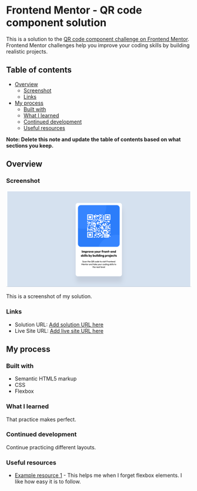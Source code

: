 # Frontend Mentor - QR code component solution

This is a solution to the [QR code component challenge on Frontend Mentor](https://www.frontendmentor.io/challenges/qr-code-component-iux_sIO_H). Frontend Mentor challenges help you improve your coding skills by building realistic projects. 

## Table of contents

- [Overview](#overview)
  - [Screenshot](#screenshot)
  - [Links](#links)
- [My process](#my-process)
  - [Built with](#built-with)
  - [What I learned](#what-i-learned)
  - [Continued development](#continued-development)
  - [Useful resources](#useful-resources)


**Note: Delete this note and update the table of contents based on what sections you keep.**

## Overview

### Screenshot

![](images/task1-qr-code-solution.jpg)

This is a screenshot of my solution.

### Links

- Solution URL: [Add solution URL here](https://github.com/yvonnem111/qr-code-component-main/blob/main/index.html)
- Live Site URL: [Add live site URL here](https://htmlpreview.github.io/?https://github.com/yvonnem111/qr-code-component-main/blob/main/index.html)

## My process

### Built with

- Semantic HTML5 markup
- CSS
- Flexbox


### What I learned

That practice makes perfect.

### Continued development

Continue practicing different layouts.

### Useful resources

- [Example resource 1](https://css-tricks.com/snippets/css/a-guide-to-flexbox/) - This helps me when I forget flexbox elements. I like how easy it is to follow.

<!-- ## Author

- Website - [Yvonne](www.yvonnejoseph.com) -->

